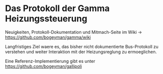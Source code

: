 Das Protokoll der Gamma Heizungssteuerung
================

Neuigkeiten, Protokoll-Dokumentation und Mitmach-Seite im Wiki -> https://github.com/bogeyman/gamma/wiki

Langfristiges Ziel waere es, das bisher nicht dokumentierte Bus-Protokoll zu verstehen und weiter Interaktion mit der Heizungsreglung zu ermoeglichen.

Eine Referenz-Implementierung gibt es unter https://github.com/bogeyman/gallipoli


